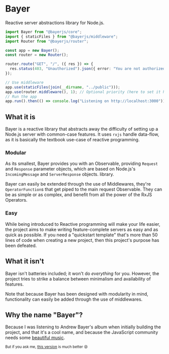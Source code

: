 # Bayer

Reactive server abstractions library for Node.js.

```typescript
import Bayer from "@bayerjs/core";
import { staticFiles } from "@bayerjs/middleware";
import Router from "@bayerjs/router";

const app = new Bayer();
const router = new Router();

router.route("GET", "/", ({ res }) => {
  res.status(403, "Unauthorized").json({ error: "You are not authorized" });
});

// Use middleware
app.use(staticFiles(join(__dirname, "../public")));
app.use(router.middleware(), 1); // Optional priority (here to set it higher than the static files to override routes);
// Run the app
app.run().then(() => console.log("Listening on http://localhost:3000"));
```

## What it is

Bayer is a reactive library that abstracts away the difficulty of setting up a
Node.js server with common-case features. It uses `rxjs` handle data-flow, as it
is basically the textbook use-case of reactive programming.

### Modular

As its smallest, Bayer provides you with an Observable, providing
`Request` and `Response` parameter objects, which are based on Node.js's `IncomingMessage` and `ServerResponse` objects.
library.

Bayer can easily be extended through the use of Middlewares, they're
`OperatorFunction`s that get piped to the main request Observable.
They can be as simple or as complex, and benefit from all the power of the RxJS
Operators.

### Easy

While being introduced to Reactive programming will make your life easier, the
project aims to make writing feature-complete servers as easy and as quick as
possible. If you need a "quickstart template" that's more than 50 lines of code
when creating a new project, then this project's purpose has been defeated.

## What it isn't

Bayer isn't batteries included; it won't do _everything_ for you. However, the
project tries to strike a balance between minimalism and availability of
features.

Note that because Bayer has been designed with modularity in mind, functionality
can easily be added through the use of middlewares.

## Why the name "Bayer"?

Because I was listening to Andrew Bayer's album when initially building the
project, and that it's a cool name, and because the JavaScript community needs
some [beautiful music](https://www.youtube.com/watch?v=vfiL-tyMHyI).

<sup>But if you ask me,
[this version](https://www.youtube.com/watch?v=J_VN-xwN72A) is much better
😝</sup>
